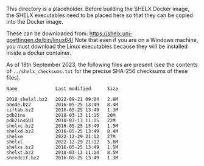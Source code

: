 This directory is a placeholder. Before building the SHELX Docker image,
the SHELX executables need to be placed here so that they can be copied
into the Docker image.

These can be downloaded from: https://shelx.uni-goettingen.de/bin/linux64/
Note that even if you are on a Windows machine, you must download the Linux
executables because they will be installed inside a docker container.

As of 18th September 2023, the following files are present (see the contents
of `../shelx_checksums.txt` for the precise SHA-256 checksums of these files).

```
Name              Last modified      Size

2018_shelxl.bz2   2022-09-21 09:04   2.9M
anode.bz2         2016-05-25 13:49   8.4M
ciftab.bz2        2016-05-25 13:49   1.3M
pdb2ins           2018-03-13 11:15   20M
pdb2insGUI        2018-03-13 11:15   22M
shelxc.bz2        2016-05-25 13:49   1.5M
shelxd.bz2        2016-05-25 13:49   8.4M
shelxe            2022-12-29 21:12   27M
shelxl            2022-12-29 21:12   5.6M
shelxs.bz2        2016-05-25 13:49   1.5M
shelxt.bz2        2018-03-13 11:14   8.5M
shredcif.bz2      2016-05-25 13:49   1.3M
```
